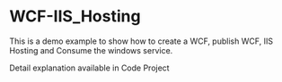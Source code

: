 # WCF-IIS_Hosting
This is a demo example to show how to create a WCF, publish WCF, IIS Hosting and Consume the windows service.

Detail explanation available in Code Project
